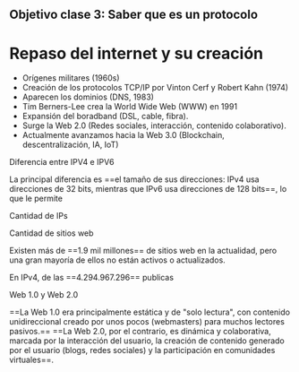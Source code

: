 ## Objetivo clase 3: Saber que es un protocolo

# Repaso del internet y su creación

- Orígenes militares (1960s)
- Creación de los protocolos TCP/IP por Vinton Cerf y Robert Kahn (1974)
- Aparecen los dominios (DNS, 1983)
- Tim Berners-Lee crea la World Wide Web (WWW) en 1991
- Expansión del boradband (DSL, cable, fibra).
- Surge la Web 2.0 (Redes sociales, interacción, contenido colaborativo).
- Actualmente avanzamos hacia la Web 3.0 (Blockchain, descentralización, IA, IoT)


Diferencia entre IPV4 e IPV6

La principal diferencia es ==el tamaño de sus direcciones: IPv4 usa direcciones de 32 bits, mientras que IPv6 usa direcciones de 128 bits==, lo que le permite

Cantidad de IPs

Cantidad de sitios web

Existen más de ==1.9 mil millones== de sitios web en la actualidad, pero una gran mayoría de ellos no están activos o actualizados.

En IPv4, de las ==4.294.967.296== publicas 

Web 1.0 y Web 2.0

==La Web 1.0 era principalmente estática y de "solo lectura", con contenido unidireccional creado por unos pocos (webmasters) para muchos lectores pasivos.== ==La Web 2.0, por el contrario, es dinámica y colaborativa, marcada por la interacción del usuario, la creación de contenido generado por el usuario (blogs, redes sociales) y la participación en comunidades virtuales==.